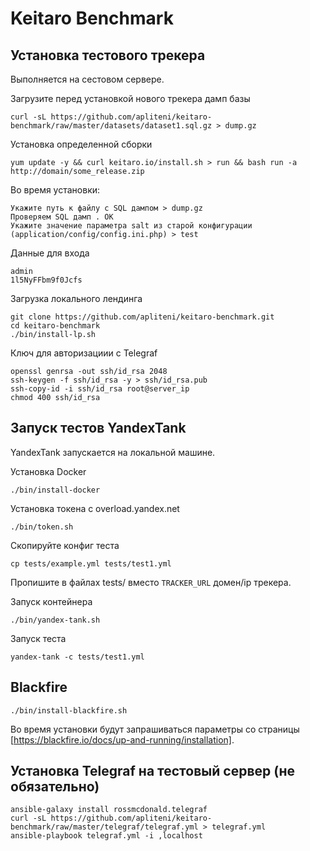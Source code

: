 # Keitaro Benchmark

## Установка тестового трекера

Выполняется на сестовом сервере.

Загрузите перед установкой нового трекера дамп базы

    curl -sL https://github.com/apliteni/keitaro-benchmark/raw/master/datasets/dataset1.sql.gz > dump.gz


Установка определенной сборки

    yum update -y && curl keitaro.io/install.sh > run && bash run -a http://domain/some_release.zip

Во время установки:

    Укажите путь к файлу c SQL дампом > dump.gz
    Проверяем SQL дамп . OK
    Укажите значение параметра salt из старой конфигурации (application/config/config.ini.php) > test

Данные для входа

    admin
    1l5NyFFbm9f0Jcfs

Загрузка локального лендинга

    git clone https://github.com/apliteni/keitaro-benchmark.git
    cd keitaro-benchmark
    ./bin/install-lp.sh


Ключ для авторизациии с Telegraf

    openssl genrsa -out ssh/id_rsa 2048
    ssh-keygen -f ssh/id_rsa -y > ssh/id_rsa.pub
    ssh-copy-id -i ssh/id_rsa root@server_ip
    chmod 400 ssh/id_rsa

## Запуск тестов YandexTank

YandexTank запускается на локальной машине.

Установка Docker

    ./bin/install-docker

Установка токена с overload.yandex.net

    ./bin/token.sh

Скопируйте конфиг теста

    cp tests/example.yml tests/test1.yml

Пропишите в файлах tests/ вместо `TRACKER_URL` домен/ip трекера.

Запуск контейнера

    ./bin/yandex-tank.sh

Запуск теста

    yandex-tank -c tests/test1.yml

## Blackfire

    ./bin/install-blackfire.sh

Во время установки будут запрашиваться параметры со страницы [https://blackfire.io/docs/up-and-running/installation].

## Установка Telegraf на тестовый сервер (не обязательно)

    ansible-galaxy install rossmcdonald.telegraf
    curl -sL https://github.com/apliteni/keitaro-benchmark/raw/master/telegraf/telegraf.yml > telegraf.yml
    ansible-playbook telegraf.yml -i ,localhost
